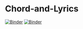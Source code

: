 # Chord-and-Lyrics
[![Binder](https://mybinder.org/badge_logo.svg)](https://mybinder.org/v2/gh/yotamnahum/Chord-and-Lyrics.git/HEAD)
[![Binder](https://mybinder.org/badge.svg)](https://mybinder.org/v2/gh/yotamnahum/Chord-and-Lyrics/d9ede4fdcf9db35902622c5ceb398da6933ab8ef?urlpath=apps%2Fapp.ipynb)
